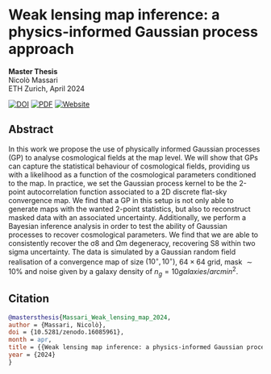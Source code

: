 # Weak lensing map inference: a physics-informed Gaussian process approach

**Master Thesis**  
Nicolò Massari  
ETH Zurich, April 2024

[![DOI](https://zenodo.org/badge/DOI/10.5281/zenodo.16085962.svg)](https://doi.org/10.5281/zenodo.16085962)
[![PDF](https://img.shields.io/badge/PDF-Download-red?style=flat&logo=adobe-acrobat-reader)](http://www.massarin.org/Weak-lensing-map-inference-a-physics-informed-Gaussian-processes-approach/thesis.pdf)
[![Website](https://img.shields.io/badge/Website-View-blue?style=flat&logo=web)](https://www.massarin.org/Weak-lensing-map-inference-a-physics-informed-Gaussian-processes-approach/)

## Abstract

In this work we propose the use of physically informed Gaussian processes (GP) to analyse cosmological fields at the map level. We will show that GPs can capture the statistical behaviour of cosmological fields, providing us with a likelihood as a function of the cosmological parameters conditioned to the map. In practice, we set the Gaussian process kernel to be the 2-point autocorrelation function associated to a 2D discrete flat-sky convergence map. We find that a GP in this setup is not only able to generate maps with the wanted 2-point statistics, but also to reconstruct masked data with an associated uncertainty. Additionally, we perform a Bayesian inference analysis in order to test the ability of Gaussian processes to recover cosmological parameters. We find that we are able to consistently recover the σ8 and Ωm degeneracy, recovering S8 within two sigma uncertainty. The data is simulated by a Gaussian random field realisation of a convergence map of size $(10^◦, 10^◦)$, $64×64$ grid, mask $∼10\%$ and noise given by a galaxy density of $n_g = 10 galaxies/arcmin^2$.

## Citation

```bibtex
@mastersthesis{Massari_Weak_lensing_map_2024,
author = {Massari, Nicolò},
doi = {10.5281/zenodo.16085961},
month = apr,
title = {{Weak lensing map inference: a physics-informed Gaussian process approach}},
year = {2024}
}
```